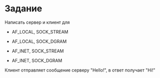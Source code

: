 # Задание
Написать сервер и клиент для

- AF_LOCAL, SOCK_STREAM
- AF_LOCAL, SOCK_DGRAM

- AF_INET, SOCK_STREAM
- AF_INET, SOCK_DGRAM

Клиент отправляет сообщение серверу "Hello!", в ответ получает "Hi!"